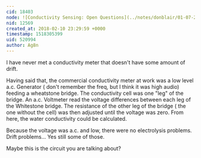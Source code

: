 ```yaml
---
cid: 18403
node: ![Conductivity Sensing: Open Questions](../notes/donblair/01-07-2016/conductivity-sensing-open-questions)
nid: 12569
created_at: 2018-02-10 23:29:59 +0000
timestamp: 1518305399
uid: 520994
author: Ag8n
---
```


I have never met a conductivity meter that doesn't have some amount of drift.

Having said that, the commercial conductivity meter at work was a low level a.c. Generator ( don't remember the freq, but I think it was high audio) feeding a wheatstone bridge.  The conductivity cell was one "leg" of the bridge.  An a.c. Voltmeter read the voltage differences between each leg of the Whitestone bridge.  The resistance of the other leg of the bridge ( the one without the cell) was then adjusted until the voltage was zero.  From here, the water conductivity could be calculated.

 Because the voltage was a.c. and low, there were no electrolysis problems.  Drift problems... Yes still some of those.

Maybe this is the circuit you are talking about?